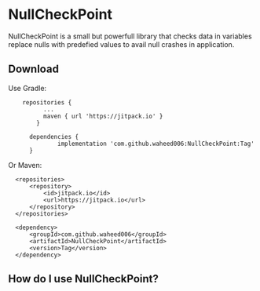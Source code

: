 # NullCheckPoint
NullCheckPoint is a small but powerfull library that checks data in variables replace nulls with predefied values to avail null crashes in application.

## Download

Use Gradle:

```
    repositories {
          ...
          maven { url 'https://jitpack.io' }
        }

      dependencies {
              implementation 'com.github.waheed006:NullCheckPoint:Tag'
      }
  ```
  
  Or Maven:
  ```
	<repositories>
		<repository>
		    <id>jitpack.io</id>
		    <url>https://jitpack.io</url>
		</repository>
	</repositories>

	<dependency>
	    <groupId>com.github.waheed006</groupId>
	    <artifactId>NullCheckPoint</artifactId>
	    <version>Tag</version>
	</dependency>
  ```
  
  ## How do I use NullCheckPoint?
  
  
